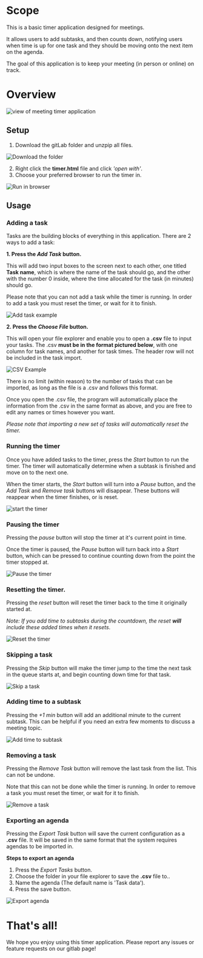 # Scope
This is a basic timer application designed for meetings.

It allows users to add subtasks, and then counts down, notifying users when time is up for one task and they should be moving onto the next item on the agenda.

The goal of this application is to keep your meeting (in person or online) on track.

# Overview
![view of meeting timer application](doc/manualPhotos/wholeTimer.png)
## Setup
1. Download the gitLab folder and unzpip all files.

![Download the folder](doc/manualPhotos/Setup1.png)

2. Right click the **timer.html** file and click *'open with'*.
3. Choose your preferred browser to run the timer in.

![Run in browser](doc/manualPhotos/Setup2.png)

## Usage

### Adding a task

Tasks are the building blocks of everything in this application. There are 2 ways to add a task:

**1. Press the *Add Task* button.**

This will add two input boxes to the screen next to each other, one titled **Task name**, which is where the name of the task should go, and the other with the number 0 inside, where the time allocated for the task (in minutes) should go.

Please note that you can not add a task while the timer is running. In order to add a task you must reset the timer, or wait for it to finish.

![Add task example](doc/manualPhotos/addTaskExample.png)

**2. Press the *Choose File* button.**

This will open your file explorer and enable you to open a **.csv** file to input your tasks. The .csv **must be in the format pictured below**, with one column for task names, and another for task times. The header row will not be included in the task import.

![CSV Example](doc/manualPhotos/CSVExample.png)

There is no limit (within reason) to the number of tasks that can be imported, as long as the file is a .csv and follows this format.

Once you open the .csv file, the program will automatically place the information from the .csv in the same format as above, and you are free to edit any names or times however you want.

*Please note that importing a new set of tasks will automatically reset the timer.*

### Running the timer
Once you have added tasks to the timer, press the *Start* button to run the timer. The timer will automatically determine when a subtask is finished and move on to the next one.

When the timer starts, the *Start* button will turn into a *Pause* button, and the *Add Task* and *Remove task* buttons will disappear. These buttons will reappear when the timer finishes, or is reset.

![start the timer](doc/manualPhotos/startTimer.png)

### Pausing the timer

Pressing the *pause* button will stop the timer at it's current point in time.

Once the timer is paused, the *Pause* button will turn back into a *Start* button, which can be pressed to continue counting down from the point the timer stopped at.

![Pause the timer](doc/manualPhotos/pauseTimer.png)

### Resetting the timer.

Pressing the *reset* button will reset the timer back to the time it originally started at.

*Note: If you add time to subtasks during the countdown, the reset **will** include these added times when it resets*.

![Reset the timer](doc/manualPhotos/resetTimer.png) 

### Skipping a task

Pressing the *Skip* button  will make the timer jump to the time the next task in the queue starts at, and begin counting down time for that task.

![Skip a task](doc/manualPhotos/skipTimer.png)

### Adding time to a subtask

Pressing the *+1 min* button will add an additional minute to the current subtask. This can be helpful if you need an extra few moments to discuss a meeting topic.

![Add time to subtask](doc/manualPhotos/addTime.png)

### Removing a task

Pressing the *Remove Task* button will remove the last task from the list. This can not be undone.

Note that this can not be done while the timer is running. In order to remove a task you must reset the timer, or wait for it to finish.

![Remove a task](doc/manualPhotos/removeTask.png)

### Exporting an agenda

Pressing the *Export Task* button will save the current configuration as a **.csv** file. It will be saved in the same format that the system requires agendas to be imported in.

**Steps to export an agenda**
1. Press the *Export Tasks* button.
2. Choose the folder in your file explorer to save the **.csv** file to..
3. Name the agenda (The default name is 'Task data').
4. Press the save button.

![Export agenda](doc/manualPhotos/exportTasks.png)

# That's all!
We hope you enjoy using this timer application. Please report any issues or feature requests on our gitlab page!

